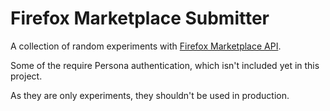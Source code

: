 Firefox Marketplace Submitter
=============================

A collection of random experiments with
[Firefox Marketplace API](https://firefox-marketplace-api.readthedocs.org/en/latest/).

Some of the require Persona authentication, which isn't included yet in
this project.

As they are only experiments, they shouldn't be used in production.
